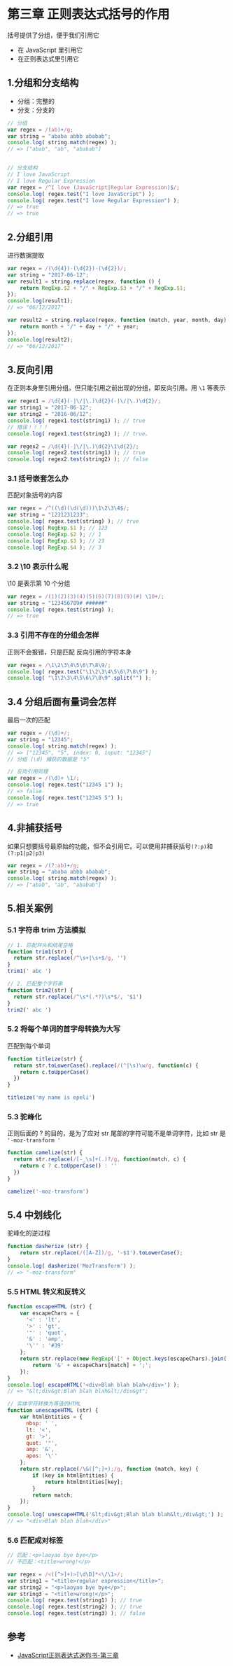 # 第三章 正则表达式括号的作用
括号提供了分组，便于我们引用它
- 在 JavaScript 里引用它
- 在正则表达式里引用它

## 1.分组和分支结构
- 分组：完整的
- 分支：分支的

```javascript
// 分组
var regex = /(ab)+/g;
var string = "ababa abbb ababab";
console.log( string.match(regex) );
// => ["abab", "ab", "ababab"]


// 分支结构
// I love JavaScript
// I love Regular Expression
var regex = /^I love (JavaScript|Regular Expression)$/;
console.log( regex.test("I love JavaScript") );
console.log( regex.test("I love Regular Expression") );
// => true
// => true
```

## 2.分组引用
进行数据提取
```javascript
var regex = /(\d{4})-(\d{2})-(\d{2})/;
var string = "2017-06-12";
var result1 = string.replace(regex, function () {
    return RegExp.$2 + "/" + RegExp.$3 + "/" + RegExp.$1;
});
console.log(result1);
// => "06/12/2017"

var result2 = string.replace(regex, function (match, year, month, day) {
    return month + "/" + day + "/" + year;
});
console.log(result2);
// => "06/12/2017"
```

## 3.反向引用
在正则本身里引用分组。但只能引用之前出现的分组，即反向引用。用 `\1` 等表示
```javascript
var regex1 = /\d{4}(-|\/|\.)\d{2}(-|\/|\.)\d{2}/;
var string1 = "2017-06-12";
var string2 = "2016-06/12";
console.log( regex1.test(string1) ); // true
// 错误！！！！
console.log( regex1.test(string2) ); // true。

var regex2 = /\d{4}(-|\/|\.)\d{2}\1\d{2}/;
console.log( regex2.test(string1) ); // true
console.log( regex2.test(string2) ); // false
```

### 3.1 括号嵌套怎么办
匹配对象括号的内容
```javascript
var regex = /^((\d)(\d(\d)))\1\2\3\4$/;
var string = "1231231233";
console.log( regex.test(string) ); // true
console.log( RegExp.$1 ); // 123
console.log( RegExp.$2 ); // 1
console.log( RegExp.$3 ); // 23
console.log( RegExp.$4 ); // 3
```

### 3.2 \10 表示什么呢
\10 是表示第 10 个分组
```javascript
var regex = /(1)(2)(3)(4)(5)(6)(7)(8)(9)(#) \10+/;
var string = "123456789# ######"
console.log( regex.test(string) );
// => true
```

### 3.3 引用不存在的分组会怎样
正则不会报错，只是匹配 反向引用的字符本身
```javascript
var regex = /\1\2\3\4\5\6\7\8\9/;
console.log( regex.test("\1\2\3\4\5\6\7\8\9") );
console.log( "\1\2\3\4\5\6\7\8\9".split("") );
```

## 3.4 分组后面有量词会怎样
最后一次的匹配
```javascript
var regex = /(\d)+/;
var string = "12345";
console.log( string.match(regex) );
// => ["12345", "5", index: 0, input: "12345"]
// 分组 (\d) 捕获的数据是 "5"

// 反向引用同理
var regex = /(\d)+ \1/;
console.log( regex.test("12345 1") );
// => false
console.log( regex.test("12345 5") );
// => true
```

## 4.非捕获括号
如果只想要括号最原始的功能，但不会引用它。可以使用非捕获括号` (?:p) `和` (?:p1|p2|p3)`
```javascript
var regex = /(?:ab)+/g;
var string = "ababa abbb ababab";
console.log( string.match(regex) );
// => ["abab", "ab", "ababab"]
```

## 5.相关案例
### 5.1 字符串 trim 方法模拟
```javascript
// 1. 匹配开头和结尾空格
function trim1(str) {
  return str.replace(/^\s+|\s+$/g, '')
}
trim1(' abc ')

// 2. 匹配整个字符串
function trim2(str) {
  return str.replace(/^\s*(.*?)\s*$/, '$1')
}
trim2(' abc ')
```

### 5.2 将每个单词的首字母转换为大写
匹配到每个单词
```javascript
function titleize(str) {
  return str.toLowerCase().replace(/(^|\s)\w/g, function(c) {
    return c.toUpperCase()
  })
}

titleize('my name is epeli')
```

### 5.3 驼峰化
正则后面的 ? 的目的，是为了应对 str 尾部的字符可能不是单词字符，比如 str 是 `'-moz-transform '`
```javascript
function camelize(str) {
  return str.replace(/[-_\s]+(.)?/g, function(match, c) {
    return c ? c.toUpperCase() : ''
  })
}

camelize('-moz-transform')
```

## 5.4 中划线化
驼峰化的逆过程
```javascript
function dasherize (str) {
    return str.replace(/([A-Z])/g, '-$1').toLowerCase();
}
console.log( dasherize('MozTransform') );
// => "-moz-transform"
```

### 5.5 HTML 转义和反转义
```javascript
function escapeHTML (str) {
    var escapeChars = {
      '<' : 'lt',
      '>' : 'gt',
      '"' : 'quot',
      '&' : 'amp',
      '\'' : '#39'
    };
    return str.replace(new RegExp('[' + Object.keys(escapeChars).join('') +']', 'g'), function (match) {
        return '&' + escapeChars[match] + ';';
    });
}
console.log( escapeHTML('<div>Blah blah blah</div>') );
// => "&lt;div&gt;Blah blah blah&lt;/div&gt";

// 实体字符转换为等值的HTML 
function unescapeHTML (str) {
    var htmlEntities = {
      nbsp: ' ',
      lt: '<',
      gt: '>',
      quot: '"',
      amp: '&',
      apos: '\''
    };
    return str.replace(/\&([^;]+);/g, function (match, key) {
        if (key in htmlEntities) {
            return htmlEntities[key];
        }
        return match;
    });
}
console.log( unescapeHTML('&lt;div&gt;Blah blah blah&lt;/div&gt;') );
// => "<div>Blah blah blah</div>"
```

### 5.6 匹配成对标签
```javascript
// 匹配：<p>laoyao bye bye</p>
// 不匹配：<title>wrong!</p> 

var regex = /<([^>]+)>[\d\D]*<\/\1>/;
var string1 = "<title>regular expression</title>";
var string2 = "<p>laoyao bye bye</p>";
var string3 = "<title>wrong!</p>";
console.log( regex.test(string1) ); // true
console.log( regex.test(string2) ); // true
console.log( regex.test(string3) ); // false
```

## 参考
- [JavaScript正则表达式迷你书-第三章](https://github.com/qdlaoyao/js-regex-mini-book)
